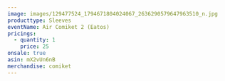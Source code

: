 ```yaml
---
image: images/129477524_1794671804024067_2636290579647963510_n.jpg
producttype: Sleeves
eventName: Air Comiket 2 (Eatos)
pricings:
  - quantity: 1
    price: 25
onsale: true
asin: mX2vUn6nB
merchandise: comiket
---
```

